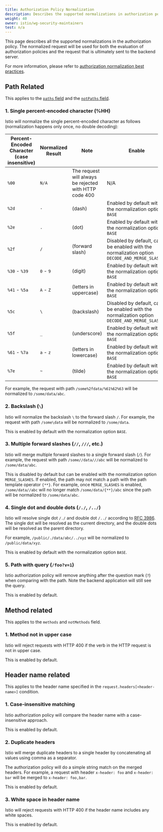 ```yaml
---
title: Authorization Policy Normalization
description: Describes the supported normalizations in authorization policies.
weight: 40
owner: istio/wg-security-maintainers
test: n/a
---
```


This page describes all the supported normalizations in the authorization policy. The normalized request will be used for
both the evaluation of authorization policies and the request that is ultimately sent to the backend server.

For more information, please refer to [authorization normalization best practices](/pt-br/docs/ops/best-practices/security/#customize-your-system-on-path-normalization).

## Path Related

This applies to the [`paths` field](/pt-br/docs/reference/config/security/authorization-policy/#Operation-paths) and the [`notPaths` field](/pt-br/docs/reference/config/security/authorization-policy/#Operation-not_paths).

### 1. Single percent-encoded character (%HH)

Istio will normalize the single percent-encoded character as follows (normalization happens only once, no double decoding):

| Percent-Encoded Character (case insensitive) | Normalized Result | Note | Enable |
|----------------------------------------------|-------------------|------|--------|
| `%00` | `N/A` | The request will always be rejected with HTTP code 400 | N/A |
| `%2d` | `-` | (dash) | Enabled by default with the normalization option `BASE` |
| `%2e` | `.` | (dot) | Enabled by default with the normalization option `BASE` |
| `%2f` | `/` | (forward slash) | Disabled by default, can be enabled with the normalization option `DECODE_AND_MERGE_SLASHES` |
| `%30` - `%39` | `0` - `9` | (digit) | Enabled by default with the normalization option `BASE` |
| `%41` - `%5a` | `A` - `Z` | (letters in uppercase) | Enabled by default with the normalization option `BASE` |
| `%5c` | `\` | (backslash) | Disabled by default, can be enabled with the normalization option `DECODE_AND_MERGE_SLASHES` |
| `%5f` | `_` | (underscore) | Enabled by default with the normalization option `BASE` |
| `%61` - `%7a` | `a` - `z` | (letters in lowercase) | Enabled by default with the normalization option `BASE` |
| `%7e` | `~` | (tilde) | Enabled by default with the normalization option `BASE` |

For example, the request with path `/some%2fdata/%61%62%63` will be normalized to `/some/data/abc`.

### 2. Backslash (`\`)

Istio will normalize the backslash `\` to the forward slash `/`. For example, the request with path `/some\data`
will be normalized to `/some/data`.

This is enabled by default with the normalization option `BASE`.

### 3. Multiple forward slashes (`//`, `///`, etc.)

Istio will merge multiple forward slashes to a single forward slash (`/`). For example, the request
with path `/some//data///abc` will be normalized to `/some/data/abc`.

This is disabled by default but can be enabled with the normalization option `MERGE_SLASHES`. If enabled, the path may not match a path with the path template operator `{**}`. For example, once `MERGE_SLASHES` is enabled, `/some/data//abc` will no longer match `/some/data/{**}/abc` since the path will be normalized to `/some/data/abc`.

### 4. Single dot and double dots (`/./`, `/../`)

Istio will resolve single dot `/./` and double dot `/../` according to [RFC 3986](https://tools.ietf.org/html/rfc3986#section-6).
The single dot will be resolved as the current directory, and the double dots will be resolved as the parent directory.

For example, `/public/./data/abc/../xyz` will be normalized to `/public/data/xyz`.

This is enabled by default with the normalization option `BASE`.

### 5. Path with query (`/foo?v=1`)

Istio authorization policy will remove anything after the question mark (`?`) when comparing with the path. Note the
backend application will still see the query.

This is enabled by default.

## Method related

This applies to the `methods` and `notMethods` field.

### 1. Method not in upper case

Istio will reject requests with HTTP 400 if the verb in the HTTP request is not in upper case.

This is enabled by default.

## Header name related

This applies to the header name specified in the `request.headers[<header-name>]` condition.

### 1. Case-insensitive matching

Istio authorization policy will compare the header name with a case-insensitive approach.

This is enabled by default.

### 2. Duplicate headers

Istio will merge duplicate headers to a single header by concatenating all values using comma as a separator.

The authorization policy will do a simple string match on the merged headers. For example, a request with header
`x-header: foo` and `x-header: bar` will be merged to `x-header: foo,bar`.

This is enabled by default.

### 3. White space in header name

Istio will reject requests with HTTP 400 if the header name includes any white spaces.

This is enabled by default.
